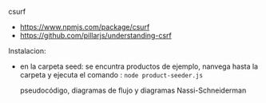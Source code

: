 

csurf
- https://www.npmjs.com/package/csurf
- https://github.com/pillarjs/understanding-csrf

Instalacion:
- en la carpeta seed: se encuntra productos de ejemplo, nanvega
  hasta la carpeta y ejecuta el comando : `node product-seeder.js`


  pseudocódigo, diagramas de flujo y diagramas
  Nassi-Schneiderman
